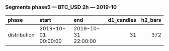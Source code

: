 ### Segments phase5 — BTC_USD 2h — 2019-10

| phase        | start               | end                 |   d1_candles |   h2_bars |
|:-------------|:--------------------|:--------------------|-------------:|----------:|
| distribution | 2019-10-01 00:00:00 | 2019-10-31 22:00:00 |           31 |       372 |